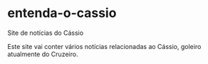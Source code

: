 # entenda-o-cassio
 Site de notícias do Cássio

Este site vai conter vários notícias relacionadas ao Cássio, goleiro atualmente do Cruzeiro.